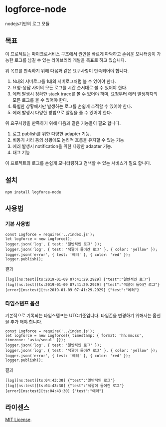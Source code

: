 # logforce-node
nodejs기반의 로그 모듈

## 목표
이 프로젝트는 마이크로서비스 구조에서 원인을 빠르게 파악하고 손쉬운 모니터링이 가능한 로그를 남길 수 있는 라이브러리 개발을 목표로 하고 있습니다.

위 목표를 만족하기 위해 다음과 같은 요구사항이 만족되어야 합니다.
1. N대의 서버로그를 1대의 서버로그처럼 볼 수 있어야 한다.
2. 요청-응답 사이의 모든 로그를 시간 순서대로 볼 수 있어야 한다.
3. 에러 발생시 정확한 stack trace를 볼 수 있어야 하며, 요청부터 에러 발생까지의 모든 로그를 볼 수 있어야 한다.
4. 특별한 상황에서만 발생하는 로그를 손쉽게 추적할 수 있어야 한다.
5. 에러 발생시 다양한 방법으로 알림을 줄 수 있어야 한다.

위 요구사항을 만족하기 위해 다음과 같은 기능들이 필요 합니다.
1. 로그 publish를 위한 다양한 adapter 기능.
2. 비동기 처리 등의 상황에도 논리적 흐름을 유지할 수 있는 기능
3. 에러 발생시 notification을 위한 다양한 adapter 기능.
4. 태그 기능

이 프로젝트의 로그를 손쉽게 모니터링하고 검색할 수 있는 서비스가 필요 합니다.

## 설치
```npm install logforce-node```

## 사용법
### 기본 사용법
```
const Logforce = require('../index.js');
let logforce = new Logforce();
logger.json('log', { test: '일반적인 로그' });
logger.json('log', { test: '색깔이 들어간 로그' }, { color: 'yellow' });
logger.json('error', { test: '에러' }, { color: 'red' });
logger.publish();
```
결과
```
[log][ns:test][ts:2019-01-09 07:41:29.2929] {"test":"일반적인 로그"}
[log][ns:test][ts:2019-01-09 07:41:29.2929] {"test":"색깔이 들어간 로그"}
[error][ns:test][ts:2019-01-09 07:41:29.2929] {"test":"에러"}
```

### 타임스탬프 옵션
기본적으로 기록되는 타임스탬프는 UTC기준입니다. 타임존을 변경하기 위해서는 옵션을 추가 해야 합니다.
```
const Logforce = require('../index.js');
let logforce = new Logforce({ timestamp: { format: 'hh:mm:ss', timezone: 'asia/seoul' }});
logger.json('log', { test: '일반적인 로그' });
logger.json('log', { test: '색깔이 들어간 로그' }, { color: 'yellow' });
logger.json('error', { test: '에러' }, { color: 'red' });
logger.publish();
```
결과
```
[log][ns:test][ts:04:43:30] {"test":"일반적인 로그"}
[log][ns:test][ts:04:43:30] {"test":"색깔이 들어간 로그"}
[error][ns:test][ts:04:43:30] {"test":"에러"}
```


## 라이센스
[MIT License](LICENSE).